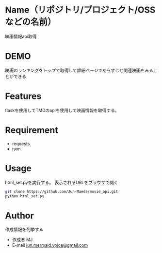 # Name（リポジトリ/プロジェクト/OSSなどの名前）

映画情報api取得


# DEMO

映画のランキングをトップで取得して詳細ページであらすじと関連映画をみることができる

# Features
flaskを使用してTMDのapiを使用して映画情報を取得する。


# Requirement

* requests
* json


# Usage

html_set.pyを実行する。
表示されるURLをブラウザで開く

```bash
git clone https://github.com/Jun-Maeda/movie_api.git
python html_set.py
```



# Author

作成情報を列挙する

* 作成者 MJ
* E-mail jun.mermaid.voice@gmail.com
